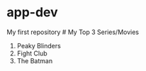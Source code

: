 # app-dev
My first repository
	# My Top 3 Series/Movies
  1. Peaky Blinders
  2. Fight Club
  3. The Batman
